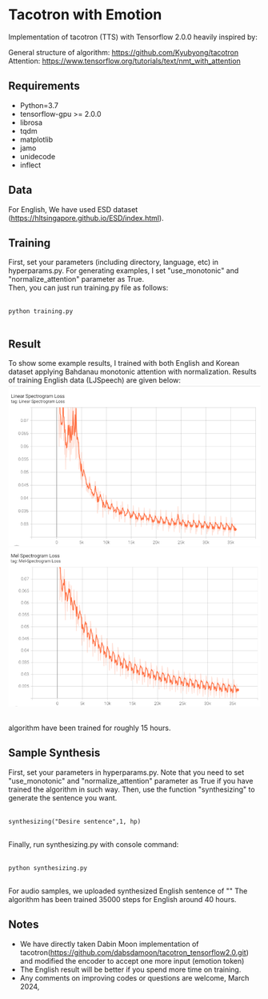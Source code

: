 # Tacotron with Emotion

Implementation of tacotron (TTS) with Tensorflow 2.0.0 heavily inspired by: </br>

General structure of algorithm: https://github.com/Kyubyong/tacotron </br>
Attention: https://www.tensorflow.org/tutorials/text/nmt_with_attention </br>

## Requirements

- Python=3.7
- tensorflow-gpu >= 2.0.0
- librosa
- tqdm
- matplotlib
- jamo
- unidecode
- inflect

## Data

For English, We have used ESD dataset (https://hltsingapore.github.io/ESD/index.html). </br>

## Training

First, set your parameters (including directory, language, etc) in hyperparams.py. For generating examples, I set "use_monotonic" and "normalize_attention" parameter as True. </br>
Then, you can just run training.py file as follows: </br>

<pre>
<code> 
python training.py 
</code>
</pre>

## Result

To show some example results, I trained with both English and Korean dataset applying Bahdanau monotonic attention with normalization.
Results of training English data (LJSpeech) are given below: </br>
![Alt Text](https://github.com/YaredAlex/Tacotron-with-emotion/blob/main/results/linear-loss.png)
![Alt Text](https://github.com/YaredAlex/Tacotron-with-emotion/blob/main/results/mel-loss.png) </br>
</br>

algorithm have been trained for roughly 15 hours.

## Sample Synthesis

First, set your parameters in hyperparams.py. Note that you need to set "use_monotonic" and "normalize_attention" parameter as True if you have trained the algorithm in such way. Then, use the function "synthesizing" to generate the sentence you want. </br>

<pre>
<code>
synthesizing("Desire sentence",1, hp)
</code>
</pre>

Finally, run synthesizing.py with console command:

<pre>
<code> 
python synthesizing.py 
</code>
</pre>

For audio samples, we uploaded synthesized English sentence of "" The algorithm has been trained 35000 steps for English around 40 hours. </br>

## Notes

- We have directly taken Dabin Moon implementation of tacotron(https://github.com/dabsdamoon/tacotron_tensorflow2.0.git) and modified the encoder to accept one more input (emotion token)
- The English result will be better if you spend more time on training.
- Any comments on improving codes or questions are welcome,
  March 2024,
